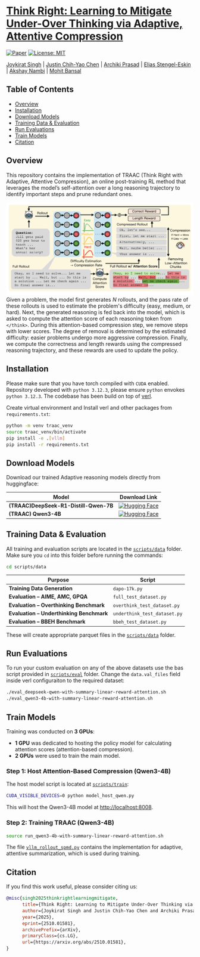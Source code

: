 # [Think Right: Learning to Mitigate Under-Over Thinking via Adaptive, Attentive Compression](https://arxiv.org/abs/2510.01581)

[![Paper](https://img.shields.io/badge/Paper-arXiv-red)](https://arxiv.org/abs/2510.01581)
[![License: MIT](https://img.shields.io/badge/License-MIT-yellow.svg)](https://opensource.org/licenses/MIT)

[Joykirat Singh](https://joykirat18.github.io/) | [Justin Chih-Yao Chen](https://dinobby.github.io/) | [Archiki Prasad](https://archiki.github.io/) | [Elias Stengel-Eskin](https://esteng.github.io/) | [Akshay Nambi](https://www.microsoft.com/en-us/research/people/akshayn/) | [Mohit Bansal](https://www.cs.unc.edu/~mbansal/)

<!-- ## Abstract -->
<!-- Recent thinking models are capable of solving complex reasoning tasks by scaling test-time compute across various domains, but this scaling must be allocated in line with task difficulty. On one hand, short reasoning (underthinking) leads to errors on harder problems that require extended reasoning steps; but, excessively long reasoning (overthinking) can be token-inefficient, generating unnecessary steps even after reaching a correct intermediate solution. We refer to this as under-adaptivity, where the model fails to modulate its response length appropriately given problems of varying difficulty. To address under-adaptivity and strike a balance between under- and overthinking, we propose TRAAC (Think Right with Adaptive, Attentive Compression), an online post-training RL method that leverages the model’s self-attention over a long reasoning trajectory to identify important steps and prune redundant ones. TRAAC also estimates difficulty and incorporates it into training rewards, thereby learning to allocate reasoning budget commensurate with example difficulty. Our approach improves accuracy, reduces reasoning steps, and enables adaptive thinking compared to base models and other RL baselines. Across a variety of tasks (AIME, AMC, GPQA-D, BBEH), TRAAC (Qwen3-4B) achieves an average absolute accuracy gain of 8.4% with a relative reduction in reasoning length of 36.8% compared to the base model, and a 7.9% accuracy gain paired with a 29.4% length drop compared to the best RL baseline. TRAAC also shows strong generalization: although our models are trained on math datasets, they show accuracy and efficiency gains on out-of-distribution non-math datasets like GPQA-D, BBEH, and OptimalThinkingBench. Our analysis further verifies that TRAAC provides fine-grained adjustments to thinking budget based on difficulty and that a combination of task-difficulty calibration and attention-based compression yields gains across diverse tasks. -->


## Table of Contents
- [Overview](#overview)
- [Installation](#installation)
- [Download Models](#download-models)
- [Training Data & Evaluation](#-training-data--evaluation)
- [Run Evaluations](#run-evaluations)
- [Train Models](#train-models)
- [Citation](#citation)

## Overview
This repository contains the implementation of TRAAC (Think Right with Adaptive, Attentive Compression), an online post-training RL method that leverages the model’s self-attention over a long reasoning trajectory to identify important steps and prune redundant ones.

![Overview of TRAAC](/Asset/image.png)
Given a problem, the model first generates $N$ rollouts, and the pass rate of these rollouts is used to estimate the problem's difficulty (easy, medium, or hard). Next, the generated reasoning is fed back into the model, which is asked to compute the attention score of each reasoning token from `</think>`. During this attention-based compression step, we remove steps with lower scores. The degree of removal is determined by the estimated difficulty: easier problems undergo more aggressive compression. Finally, we compute the correctness and length rewards using the compressed reasoning trajectory, and these rewards are used to update the policy.

## Installation

Please make sure that you have torch compiled with `CUDA` enabled. Repository developed with `python 3.12.3`, please ensure `python` envokes `python 3.12.3`. The codebase has been build on top of [verl](https://github.com/volcengine/verl).

Create virtual environment and Install verl and other packages from `requirements.txt`:
```bash
python -m venv traac_venv
source traac_venv/bin/activate
pip install -e .[vllm]
pip install -r requirements.txt
```
## Download Models
Download our trained Adaptive reasoning models directly from huggingface:

| Model | Download Link |
|-------|---------------|
| **(TRAAC)DeepSeek-R1-Distill-Qwen-7B** | [![Hugging Face](https://img.shields.io/badge/🤗-DeepSeek--R1--Distill--Qwen--7B--TRAAC-yellow.svg)](https://huggingface.co/joykirat/DeepSeek-R1-Distill-Qwen-7B-TRAAC) |
| **(TRAAC) Qwen3-4B** | [![Hugging Face](https://img.shields.io/badge/🤗-Qwen3--4B--TRAAC-yellow.svg)](https://huggingface.co/joykirat/Qwen3-4B-TRAAC) |


## Training Data & Evaluation

All training and evaluation scripts are located in the [`scripts/data`](scripts/data) folder.  
Make sure you `cd` into this folder before running the commands:

```bash
cd scripts/data
```
| Purpose                              | Script                 | 
| ------------------------------------ | ---------------------- | 
| **Training Data Generation**         | `dapo-17k.py`          | 
| **Evaluation – AIME, AMC, GPQA**     | `full_test_dataset.py` | 
| **Evaluation – Overthinking Benchmark** | `overthink_test_dataset.py`    |
| **Evaluation – Underthinking Benchmark** | `underthink_test_dataset.py`    |  
| **Evaluation – BBEH Benchmark** | `bbeh_test_dataset.py`    |  


These will create appropriate parquet files in the [`scripts/data`](scripts/data) folder.

## Run Evaluations
To run your custom evaluation on any of the above datasets use the bas script provided in [`scripts/eval`](scripts/eval/) folder.
Change the `data.val_files` field inside verl configuraiton to the required dataset:
```bash
./eval_deepseek-qwen-with-summary-linear-reward-attention.sh
./eval_qwen3-4b-with-summary-linear-reward-attention.sh
```

## Train Models

Training was conducted on **3 GPUs**:  
- **1 GPU** was dedicated to hosting the policy model for calculating attention scores (attention-based compression).  
- **2 GPUs** were used to train the main model.  


### Step 1: Host Attention-Based Compression (Qwen3-4B)
The host model script is located at [`scripts/train`](scripts/train):  
```bash
CUDA_VISIBLE_DEVICES=0 python model_host_qwen.py
```
This will host the Qwen3-4B model at [http://localhost:8008](http://localhost:8008).
### Step 2: Training TRAAC (Qwen3-4B)
```bash
source run_qwen3-4b-with-summary-linear-reward-attention.sh
```

The file [`vllm_rollout_spmd.py`](/verl/workers/rollout/vllm_rollout/vllm_rollout_spmd.py) contains the implementation for adaptive, attentive summarization, which is used during training.

## Citation
If you find this work useful, please consider citing us:
```bibtex
@misc{singh2025thinkrightlearningmitigate,
      title={Think Right: Learning to Mitigate Under-Over Thinking via Adaptive, Attentive Compression}, 
      author={Joykirat Singh and Justin Chih-Yao Chen and Archiki Prasad and Elias Stengel-Eskin and Akshay Nambi and Mohit Bansal},
      year={2025},
      eprint={2510.01581},
      archivePrefix={arXiv},
      primaryClass={cs.LG},
      url={https://arxiv.org/abs/2510.01581}, 
}
```
